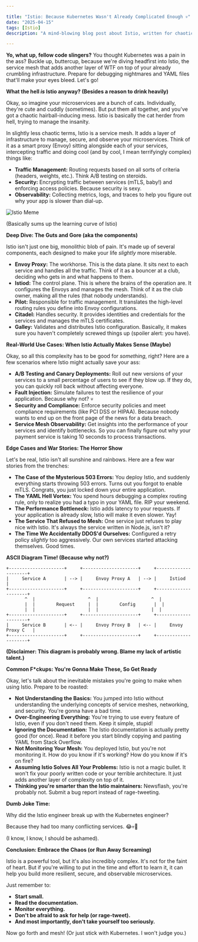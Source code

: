```yaml
---

title: "Istio: Because Kubernetes Wasn't Already Complicated Enough 💀"
date: "2025-04-15"
tags: [Istio]
description: "A mind-blowing blog post about Istio, written for chaotic Gen Z engineers."

---
```


**Yo, what up, fellow code slingers?** You thought Kubernetes was a pain in the ass? Buckle up, buttercup, because we're diving headfirst into Istio, the service mesh that adds another layer of WTF on top of your already crumbling infrastructure. Prepare for debugging nightmares and YAML files that'll make your eyes bleed. Let's go!

**What the hell *is* Istio anyway? (Besides a reason to drink heavily)**

Okay, so imagine your microservices are a bunch of cats. Individually, they're cute and cuddly (sometimes). But put them all together, and you've got a chaotic hairball-inducing mess. Istio is basically the cat herder from hell, trying to manage the insanity.

In slightly less chaotic terms, Istio is a service mesh. It adds a layer of infrastructure to manage, secure, and observe your microservices. Think of it as a smart proxy (Envoy) sitting alongside each of your services, intercepting traffic and doing cool (and by cool, I mean terrifyingly complex) things like:

*   **Traffic Management:** Routing requests based on all sorts of criteria (headers, weights, etc.). Think A/B testing on steroids.
*   **Security:** Encrypting traffic between services (mTLS, baby!) and enforcing access policies. Because security is sexy.
*   **Observability:** Collecting metrics, logs, and traces to help you figure out why your app is slower than dial-up.

![Istio Meme](https://i.kym-cdn.com/photos/images/newsfeed/001/833/598/85f.jpg)

(Basically sums up the learning curve of Istio)

**Deep Dive: The Guts and Gore (aka the components)**

Istio isn't just one big, monolithic blob of pain. It's made up of several components, each designed to make your life *slightly* more miserable.

*   **Envoy Proxy:** The workhorse. This is the data plane. It sits next to each service and handles all the traffic. Think of it as a bouncer at a club, deciding who gets in and what happens to them.
*   **Istiod:** The control plane. This is where the brains of the operation are. It configures the Envoys and manages the mesh. Think of it as the club owner, making all the rules (that nobody understands).
*   **Pilot:** Responsible for traffic management. It translates the high-level routing rules you define into Envoy configurations.
*   **Citadel:** Handles security. It provides identities and credentials for the services and manages the mTLS certificates.
*   **Galley:** Validates and distributes Istio configuration. Basically, it makes sure you haven't completely screwed things up (spoiler alert: you have).

**Real-World Use Cases: When Istio Actually Makes Sense (Maybe)**

Okay, so all this complexity has to be good for *something*, right? Here are a few scenarios where Istio might actually save your ass:

*   **A/B Testing and Canary Deployments:** Roll out new versions of your services to a small percentage of users to see if they blow up. If they do, you can quickly roll back without affecting everyone.
*   **Fault Injection:** Simulate failures to test the resilience of your application. Because why not? 💀
*   **Security and Compliance:** Enforce security policies and meet compliance requirements (like PCI DSS or HIPAA). Because nobody wants to end up on the front page of the news for a data breach.
*   **Service Mesh Observability:** Get insights into the performance of your services and identify bottlenecks. So you can finally figure out why your payment service is taking 10 seconds to process transactions.

**Edge Cases and War Stories: The Horror Show**

Let's be real, Istio isn't all sunshine and rainbows. Here are a few war stories from the trenches:

*   **The Case of the Mysterious 503 Errors:** You deploy Istio, and suddenly everything starts throwing 503 errors. Turns out you forgot to enable mTLS. Congrats, you just locked down your entire application.
*   **The YAML Hell Vortex:** You spend hours debugging a complex routing rule, only to realize you had a typo in your YAML file. RIP your weekend.
*   **The Performance Bottleneck:** Istio adds latency to your requests. If your application is already slow, Istio will make it even slower. Yay!
*   **The Service That Refused to Mesh:** One service just refuses to play nice with Istio. It's always the service written in Node.js, isn't it?
*   **The Time We Accidentally DDOS'd Ourselves:** Configured a retry policy *slightly* too aggressively. Our own services started attacking themselves. Good times.

**ASCII Diagram Time! (Because why not?)**

```
+---------------------+     +---------------------+     +---------------------+
|     Service A       | --> |     Envoy Proxy A   | --> |     Istiod          |
+---------------------+     +---------------------+     +---------------------+
       ^  |                    ^  |                    ^  |
       |  |        Request     |  |        Config       |  |
       |  |                    |  |                    |  |
+---------------------+     +---------------------+     +---------------------+
|     Service B       | <-- |     Envoy Proxy B   | <-- |     Envoy Proxy C   |
+---------------------+     +---------------------+     +---------------------+
```

**(Disclaimer: This diagram is probably wrong. Blame my lack of artistic talent.)**

**Common F\*ckups: You're Gonna Make These, So Get Ready**

Okay, let's talk about the inevitable mistakes you're going to make when using Istio. Prepare to be roasted:

*   **Not Understanding the Basics:** You jumped into Istio without understanding the underlying concepts of service meshes, networking, and security. You're gonna have a bad time.
*   **Over-Engineering Everything:** You're trying to use every feature of Istio, even if you don't need them. Keep it simple, stupid!
*   **Ignoring the Documentation:** The Istio documentation is actually pretty good (for once). Read it before you start blindly copying and pasting YAML from Stack Overflow.
*   **Not Monitoring Your Mesh:** You deployed Istio, but you're not monitoring it. How do you know if it's working? How do you know if it's on fire?
*   **Assuming Istio Solves All Your Problems:** Istio is not a magic bullet. It won't fix your poorly written code or your terrible architecture. It just adds another layer of complexity on top of it.
*   **Thinking you're smarter than the Istio maintainers:** Newsflash, you're probably not. Submit a bug report instead of rage-tweeting.

**Dumb Joke Time:**

Why did the Istio engineer break up with the Kubernetes engineer?

Because they had too many conflicting services. 😂💀🙏

(I know, I know, I should be ashamed).

**Conclusion: Embrace the Chaos (or Run Away Screaming)**

Istio is a powerful tool, but it's also incredibly complex. It's not for the faint of heart. But if you're willing to put in the time and effort to learn it, it can help you build more resilient, secure, and observable microservices.

Just remember to:

*   **Start small.**
*   **Read the documentation.**
*   **Monitor everything.**
*   **Don't be afraid to ask for help (or rage-tweet).**
*   **And most importantly, don't take yourself too seriously.**

Now go forth and mesh! (Or just stick with Kubernetes. I won't judge you.)
